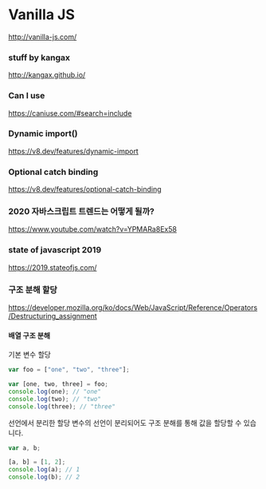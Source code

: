 # Vanilla JS

http://vanilla-js.com/

### stuff by kangax

http://kangax.github.io/

### Can I use

https://caniuse.com/#search=include

### Dynamic import()

https://v8.dev/features/dynamic-import

### Optional catch binding

https://v8.dev/features/optional-catch-binding

### 2020 자바스크립트 트렌드는 어떻게 될까?

https://www.youtube.com/watch?v=YPMARa8Ex58

### state of javascript 2019

https://2019.stateofjs.com/

### 구조 분해 할당

https://developer.mozilla.org/ko/docs/Web/JavaScript/Reference/Operators/Destructuring_assignment

#### 배열 구조 분해

기본 변수 할당

```javascript
var foo = ["one", "two", "three"];

var [one, two, three] = foo;
console.log(one); // "one"
console.log(two); // "two"
console.log(three); // "three"
```

선언에서 분리한 할당
변수의 선언이 분리되어도 구조 분해를 통해 값을 할당할 수 있습니다.

```javascript
var a, b;

[a, b] = [1, 2];
console.log(a); // 1
console.log(b); // 2
```
